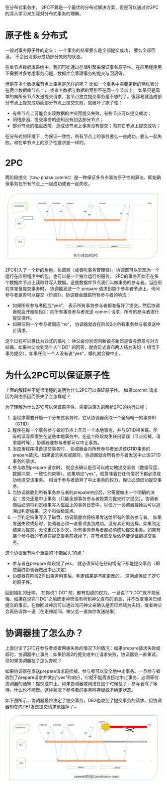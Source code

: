 在分布式事务中， 2PC不算是一个最优的分布式解决方案，但是可以通过对2PC的深入学习来加深对分布式事务的理解。


# 原子性 & 分布式
一般对事务原子性的定义： 一个事务的结果要么是全部提交成功， 要么全部回滚。 不会出现部分成功部分失败的状态。 

在单节点数据库系统中，我们可能通过存储引擎来保证事务原子性。在应用程序用不需要过多考虑事务问题，数据库会管理事务的提交与回滚等。

但是在多个数据库节点上事务是怎样的呢？ 比如一个事务中需要更新的两张表分在两个数据库节点上， 或者主数据与数据的索引不在同一个节点上。  如果只是简单的向所有节点发送提交请求，各节点独立提交事务是不够的了。很容易就造成部分节点上提交成功而部分节点上提交失败，就破坏了原子性：
- 有些节点上可能会出现数据的冲突而提交失败，有些节点可以提交成功；
- 网络原因，提交事务的通知没有到达部分节点；
- 部分节点的磁盘故障，造成该节点上事务没有提交；而其它节点上提交成功；

在分布式的环境下，为保证一致性，所有节点上的事务要么一些成功，要么一起失败。和在单节点上的原子性要求是一样的。

# 2PC
两阶段提交（tow-phase commit）是一种保证多节点事务原子性的算法。即能确保事务在所有节点上一起成功或者一起失败。

![执行成功的2PC示意图](https://raw.githubusercontent.com/ihanyong/ihanyong.github.io/master/img/system/successful2pc.png)


2PC引入了一个新的角色，协调器（或者叫事务管理器）。协调器可以实现为一个运行在应用程序中的包，也可以是一个独立运行的服务。 2PC的事务开始于在多个数据库节点上读取并写入数据。这些数据库节点我们叫做事务的参与者。当应用程序准备提交事务时， 协调器发送一个 prepare 请求到每个参与者节点上，询问参与者是否可以提交（阶段1）。协调器会跟踪所有参与者的响应：
- 如果所有参与者回应“yes”， 表示所有事务参与者都准备好了提交。然后协调器就会开始阶段2：向所有事务参与者发送 commit 请求，所有的参与者进行提交操作。
- 如果任何一个参与者回应“no”， 协调器就会在阶段2向所有事务参与者发送中止请求。

这个过程可以类比为西式的婚礼： 神父会分别询问新娘与新郎是否与愿意与对方结婚，如果神父收到两个人"I DO" 的回答，就会正式宣布两人结为夫妇（ 相当于事务提交）。如果任何一个人没有说"yes"，婚礼就会被中止。

# 为什么2PC可以保证原子性
上面的解释并不能很清楚的说明为什么2PC可以保证原子性。 如果commit 请求因为网络原因而丢失了会怎样呢？ 

为了理解为什么2PC可以保证原子性，需要进深入的解析2PC的执行过程：
1. 当程序需要开启一个分布式事务时，它从协调器获取一个全局唯一的事务ID（GTID）
2. 程序在每一个事务参与者的节点上开启一个本地事务，并与GTID相关联。所有的读写都发生在这些本地事务中。在这个阶段发生任何错误（节点挂掉，请求超时等），协调器或参与者都可以中止事务。
3. 当应用程序准备提交事务时， 协调器会向所有参与者发送该GTID事务的prepare请求。如果请求失败或超时，协调器就会所有参与者发送中止该GTID事务的请求。
4. 参与收到prepare 请求时， 就会去确认是否可以成功地提交事务（数据写盘，数据冲突，一致性约束等）。如果响应"yes"，就意味着在任何情况下都必须成功地提交该事务。 相当于参与者放弃了中止事务的权力，保证必须成功提交事务。
5. 当协调器收到所有事务参与者的prepare响应后，它需要做出一个明确的决定：提交还是中止事务（只能全部事务参与者投票为提交时才提交）。协调者随后必须将判定结果写入磁盘上的事务日志中，以便万一协调器挂掉后可以追溯出判定结果，这个叫做检查点。
6. 一旦判定结果写入了磁盘，协调器就会将结果发送给所有的事务参与者。 如果发送失败或超时，协调器必须一直重试直到成功。没有其它的选择。如果判定结果为提交，无论重试多少次，所有事务参与者都必须成功提交事务。如果有某个参与者的节点在提交事务前挂掉了，在节点恢复后依然要保证能提交事务。

这个协议里有两个重要的‘不能回头’的点：
- 参与者在prepare 阶段投了yes， 就必须保证在任何情况下都能提交事务（即使最终协调器做出中止决定）
- 协调器在阶段2作出事务判定后，判定结果是不能更改的。
这两点保证了2PC的原子性。

回到婚礼的比喻， 在你说“I DO” 前，都有拒绝的权力。一旦说了“I DO”,就不能反悔。如果在说完“I DO”之后因走神而没有听到神父宣布的消息，并不改变事务已经提交的事实。在你回过神后可以通过询问神父来确认是否已经结为夫妇，或者神父会再告诉你一遍（在走神期间，神父会一直向你发送结果）


# 协调器挂了怎么办？

上面讨论了2PC在参与者或者网络失败的情况下的情况：如果prepare请求失败或超时，协调器中止事务；如果阶段2的提交或中止请求失败，协调器会一直重试。 但如果协调器挂了怎么办呢？

如果协调器在发送prepare请求前挂掉，参与者可以安全地中止事务。一旦参与者收到了prepare请求并做出"yes"的响应，它就不能再直接地中止事务，必须等待协调器的通知：提交或中止。如果协调器或网络在这个时候挂了，参与者除了等待，什么也不能做。这种状况下参与者的事务叫存疑或不确定状态。


如下图所示，协调器最终决定了提交事务，DB2也收到了提交事务的请求。但协调器却在向DB1发送提交请求前挂掉了~
![commit阶段Coordinator crash示意图](https://raw.githubusercontent.com/ihanyong/ihanyong.github.io/master/img/system/coordinatorCrashWhenCommit.png)